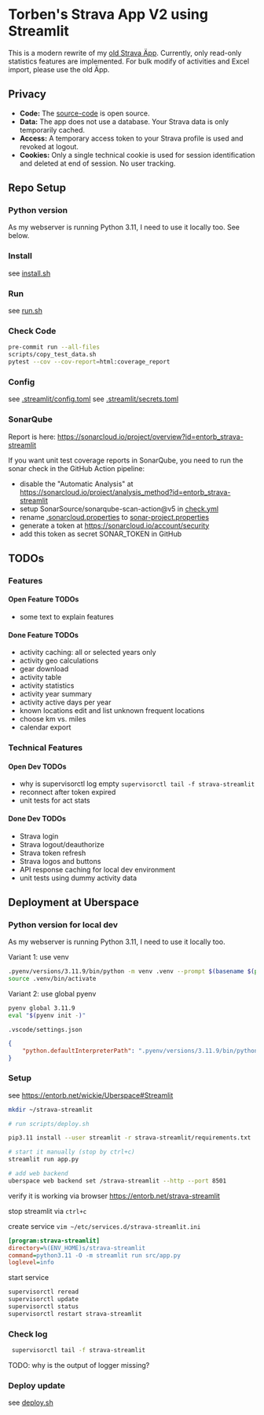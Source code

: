 # Torben's Strava App V2 using Streamlit

This is a modern rewrite of my [old Strava Äpp](https://entorb.net/strava/). Currently, only read-only statistics features are implemented. For bulk modify of activities and Excel import, please use the old Äpp.

## Privacy

* **Code:** The [source-code](https://github.com/entorb/strava-streamlit/) is open source.
* **Data:** The app does not use a database. Your Strava data is only temporarily cached.
* **Access:** A temporary access token to your Strava profile is used and revoked at logout.
* **Cookies:** Only a single technical cookie is used for session identification and deleted at end of session. No user tracking.

## Repo Setup

### Python version

As my webserver is running Python 3.11, I need to use it locally too. See below.

### Install

see [install.sh](scripts/install.sh)

### Run

see [run.sh](scripts/run.sh)

### Check Code

```sh
pre-commit run --all-files
scripts/copy_test_data.sh
pytest --cov --cov-report=html:coverage_report
```

### Config

see [.streamlit/config.toml](.streamlit/config.toml)
see [.streamlit/secrets.toml](.streamlit/secrets-EXAMPLE.toml)

### SonarQube

Report is here: <https://sonarcloud.io/project/overview?id=entorb_strava-streamlit>

If you want unit test coverage reports in SonarQube, you need to run the sonar check in the GitHub Action pipeline:

* disable the "Automatic Analysis" at <https://sonarcloud.io/project/analysis_method?id=entorb_strava-streamlit>
* setup SonarSource/sonarqube-scan-action@v5 in [check.yml](.github/workflows/check.yml)
* rename [.sonarcloud.properties](.sonarcloud.properties) to [sonar-project.properties](sonar-project.properties)
* generate a token at <https://sonarcloud.io/account/security>
* add this token as secret SONAR_TOKEN in GitHub

## TODOs

### Features

#### Open Feature TODOs

* some text to explain features

#### Done Feature TODOs

* activity caching: all or selected years only
* activity geo calculations
* gear download
* activity table
* activity statistics
* activity year summary
* activity active days per year
* known locations edit and list unknown frequent locations
* choose km vs. miles
* calendar export

### Technical Features

#### Open Dev TODOs

* why is supervisorctl log empty
`supervisorctl tail -f strava-streamlit`
* reconnect after token expired
* unit tests for act stats

#### Done Dev TODOs

* Strava login
* Strava logout/deauthorize
* Strava token refresh
* Strava logos and buttons
* API response caching for local dev environment
* unit tests using dummy activity data

## Deployment at Uberspace

### Python version for local dev

As my webserver is running Python 3.11, I need to use it locally too.

Variant 1: use venv

```sh
.pyenv/versions/3.11.9/bin/python -m venv .venv --prompt $(basename $(pwd))
source .venv/bin/activate
```

Variant 2: use global pyenv

```sh
pyenv global 3.11.9
eval "$(pyenv init -)"
```

`.vscode/settings.json`

```json
{
    "python.defaultInterpreterPath": ".pyenv/versions/3.11.9/bin/python"
}
```

### Setup

see <https://entorb.net/wickie/Uberspace#Streamlit>

```sh
mkdir ~/strava-streamlit

# run scripts/deploy.sh

pip3.11 install --user streamlit -r strava-streamlit/requirements.txt

# start it manually (stop by ctrl+c)
streamlit run app.py

# add web backend
uberspace web backend set /strava-streamlit --http --port 8501
```

verify it is working via browser <https://entorb.net/strava-streamlit>

stop streamlit via `ctrl+c`

create service `vim ~/etc/services.d/strava-streamlit.ini`

```ini
[program:strava-streamlit]
directory=%(ENV_HOME)s/strava-streamlit
command=python3.11 -O -m streamlit run src/app.py
loglevel=info
```

start service

```sh
supervisorctl reread
supervisorctl update
supervisorctl status
supervisorctl restart strava-streamlit
```

### Check log

```sh
 supervisorctl tail -f strava-streamlit
```

TODO: why is the output of logger missing?

### Deploy update

see [deploy.sh](scripts/deploy.sh)
